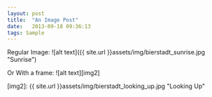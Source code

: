 ```yaml
---
layout: post
title:  "An Image Post"
date:   2013-09-18 09:36:13
tags: Sample
---
```


Regular Image:
![alt text]({{ site.url }}assets/img/bierstadt_sunrise.jpg "Sunrise")

Or With a frame:
![alt text][img2]

[img2]: {{ site.url }}assets/img/bierstadt_looking_up.jpg "Looking Up"
